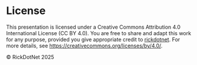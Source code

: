 # License

This presentation is licensed under a Creative Commons Attribution 4.0 International License (CC BY 4.0).
You are free to share and adapt this work for any purpose, provided you give appropriate credit to [rickdotnet](https://github.com/rickdotnet).
For more details, see https://creativecommons.org/licenses/by/4.0/.

© RickDotNet 2025
